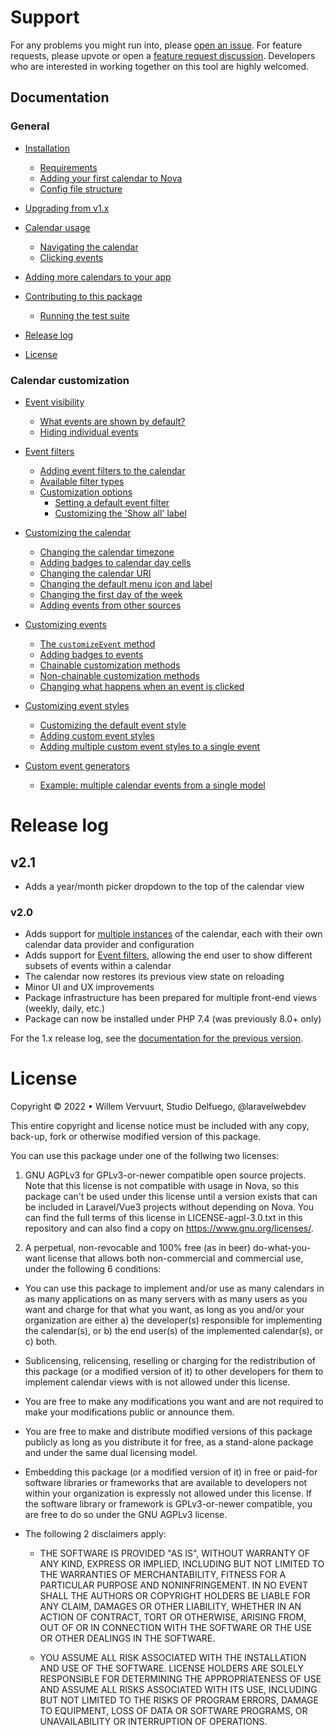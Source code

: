 # Support
For any problems you might run into, please [open an issue](https://github.com/laravelwebdev/nova-calendar/issues). For feature requests, please upvote or open a [feature request discussion](https://github.com/laravelwebdev/nova-calendar/discussions/categories/ideas-feature-requests). Developers who are interested in working together on this tool are highly welcomed.


## Documentation

### General
- [Installation](/nova-calendar/installation.html)
  - [Requirements](/nova-calendar/installation.html#requirements)
  - [Adding your first calendar to Nova](/nova-calendar/installation.html#adding-your-first-calendar-to-nova)
  - [Config file structure](/nova-calendar/installation.html#config-file-structure)
  
- [Upgrading from v1.x](/nova-calendar/upgrading.html)

- [Calendar usage](/nova-calendar/usage.html)
  - [Navigating the calendar](/nova-calendar/usage.html#navigating-the-calendar)
  - [Clicking events](/nova-calendar/usage.html#clicking-events)
  
- [Adding more calendars to your app](/nova-calendar/adding-more-calendar-views.html)

- [Contributing to this package](/nova-calendar/contributing-to-this-package.html)
    - [Running the test suite](/nova-calendar/contributing-to-this-package.html#running-tests)
    
- [Release log](#release-log)

- [License](#license)

### Calendar customization
- [Event visibility](/nova-calendar/event-visibility.html)
  - [What events are shown by default?](/nova-calendar/event-visibility.html#what-events-are-shown-by-default)
  - [Hiding individual events](/nova-calendar/event-visibility.html#hiding-individual-events)
  
- [Event filters](/nova-calendar/event-filters.html)
  - [Adding event filters to the calendar](/nova-calendar/event-filters.html#adding-event-filters-to-the-calendar)
  - [Available filter types](/nova-calendar/event-filters.html#available-filter-types)
  - [Customization options](/nova-calendar/event-filters.html#customization-options)
    - [Setting a default event filter](/nova-calendar/event-filters.html#setting-a-default-event-filter)
    - [Customizing the 'Show all' label](/nova-calendar/event-filters.html#customizing-the-show-all-label)

- [Customizing the calendar](/nova-calendar/customizing-the-calendar.html)
  - [Changing the calendar timezone](/nova-calendar/customizing-the-calendar.html#changing-the-calendar-timezone)
  - [Adding badges to calendar day cells](/nova-calendar/customizing-the-calendar.html#adding-badges-to-calendar-day-cells)
  - [Changing the calendar URI](/nova-calendar/customizing-the-calendar.html#changing-the-calendar-uri)
  - [Changing the default menu icon and label](/nova-calendar/customizing-the-calendar.html#changing-the-default-menu-icon-and-label)
  - [Changing the first day of the week](/nova-calendar/customizing-the-calendar.html#changing-the-first-day-of-the-week)
  - [Adding events from other sources](/nova-calendar/customizing-the-calendar.html#adding-events-from-other-sources)
  
- [Customizing events](/nova-calendar/customizing-events.html)
  - [The `customizeEvent` method](/nova-calendar/customizing-events.html#the-customizeevent-method)
  - [Adding badges to events](/nova-calendar/customizing-events.html#adding-badges-to-events)
  - [Chainable customization methods](/nova-calendar/customizing-events.html#chainable-customization-methods)
  - [Non-chainable customization methods](/nova-calendar/customizing-events.html#non-chainable-customization-methods)
  - [Changing what happens when an event is clicked](/nova-calendar/customizing-events.html#changing-what-happens-when-an-event-is-clicked)

- [Customizing event styles](/nova-calendar/customizing-events.html#customizing-the-css)
  - [Customizing the default event style](/nova-calendar/customizing-events.html#customizing-the-default-event-style)
  - [Adding custom event styles](/nova-calendar/customizing-events.html#adding-custom-event-styles)
  - [Adding multiple custom event styles to a single event](/nova-calendar/customizing-events.html#adding-multiple-custom-event-styles-to-a-single-event)

- [Custom event generators](/nova-calendar/custom-event-generators.html)
  - [Example: multiple calendar events from a single model](/nova-calendar/custom-event-generators.html#example-multiple-calendar-events-from-a-single-model)


# Release log
## v2.1
- Adds a year/month picker dropdown to the top of the calendar view

### v2.0
- Adds support for [multiple instances](/nova-calendar/adding-more-calendar-views.html) of the calendar, each with their own calendar data provider and configuration
- Adds support for [Event filters](/nova-calendar/event-filters.html), allowing the end user to show different subsets of events within a calendar
- The calendar now restores its previous view state on reloading
- Minor UI and UX improvements
- Package infrastructure has been prepared for multiple front-end views (weekly, daily, etc.)
- Package can now be installed under PHP 7.4 (was previously 8.0+ only)

For the 1.x release log, see the [documentation for the previous version](/nova-calendar/v1).


# License
Copyright © 2022 • Willem Vervuurt, Studio Delfuego, @laravelwebdev

This entire copyright and license notice must be included with any copy, back-up, 
fork or otherwise modified version of this package.

You can use this package under one of the follwing two licenses:

1. GNU AGPLv3 for GPLv3-or-newer compatible open source projects. Note that this license 
   is not compatible with usage in Nova, so this package can't be used under this license
   until a version exists that can be included in Laravel/Vue3 projects without 
   depending on Nova. You can find the full terms of this license in LICENSE-agpl-3.0.txt 
   in this repository and can also find a copy on https://www.gnu.org/licenses/.
    
2. A perpetual, non-revocable and 100% free (as in beer) do-what-you-want license 
   that allows both non-commercial and commercial use, under the following 6 conditions:
   
  - You can use this package to implement and/or use as many calendars in as many 
    applications on as many servers with as many users as you want and charge for 
    that what you want, as long as you and/or your organization are either
      a) the developer(s) responsible for implementing the calendar(s), or
      b) the end user(s) of the implemented calendar(s), or
      c) both.
    
  - Sublicensing, relicensing, reselling or charging for the redistribution of this 
    package (or a modified version of it) to other developers for them to implement 
    calendar views with is not allowed under this license.
    
  - You are free to make any modifications you want and are not required to make 
    your modifications public or announce them.
    
  - You are free to make and distribute modified versions of this package publicly 
    as long as you distribute it for free, as a stand-alone package and under the 
    same dual licensing model. 
    
  - Embedding this package (or a modified version of it) in free or paid-for software
    libraries or frameworks that are available to developers not within your 
    organization is expressly not allowed under this license. If the software library
    or framework is GPLv3-or-newer compatible, you are free to do so under the 
    GNU AGPLv3 license.
    
  - The following 2 disclaimers apply:

	  - THE SOFTWARE IS PROVIDED "AS IS", WITHOUT WARRANTY OF ANY KIND, EXPRESS OR 
      IMPLIED, INCLUDING BUT NOT LIMITED TO THE WARRANTIES OF MERCHANTABILITY, 
      FITNESS FOR A PARTICULAR PURPOSE AND NONINFRINGEMENT. IN NO EVENT SHALL 
      THE AUTHORS OR COPYRIGHT HOLDERS BE LIABLE FOR ANY CLAIM, DAMAGES OR OTHER 
      LIABILITY, WHETHER IN AN ACTION OF CONTRACT, TORT OR OTHERWISE, ARISING FROM, 
      OUT OF OR IN CONNECTION WITH THE SOFTWARE OR THE USE OR OTHER DEALINGS IN 
      THE SOFTWARE.
      
    - YOU ASSUME ALL RISK ASSOCIATED WITH THE INSTALLATION AND USE OF THE SOFTWARE. 
      LICENSE HOLDERS ARE SOLELY RESPONSIBLE FOR DETERMINING THE APPROPRIATENESS OF 
      USE AND ASSUME ALL RISKS ASSOCIATED WITH ITS USE, INCLUDING BUT NOT LIMITED TO
      THE RISKS OF PROGRAM ERRORS, DAMAGE TO EQUIPMENT, LOSS OF DATA OR SOFTWARE 
      PROGRAMS, OR UNAVAILABILITY OR INTERRUPTION OF OPERATIONS.

